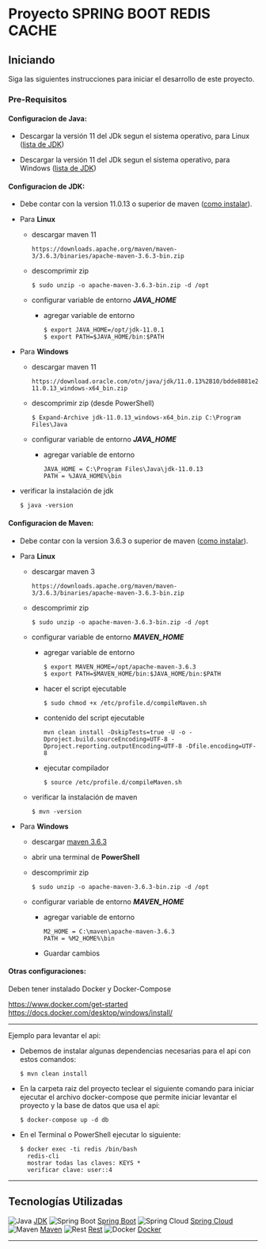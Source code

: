 # Proyecto SPRING BOOT REDIS CACHE

## Iniciando

Siga las siguientes instrucciones para iniciar el desarrollo de este proyecto.

### Pre-Requisitos

#### Configuracion de Java:

* Descargar la versión 11 del JDk segun el sistema operativo, para Linux ([lista de JDK](https://www.oracle.com/java/technologies/downloads/#java11-windows))

* Descargar la versión 11 del JDk segun el sistema operativo, para Windows ([lista de JDK](https://www.oracle.com/java/technologies/downloads/#java11-linux))

#### Configuracion de JDK:

* Debe contar con la version 11.0.13 o superior de maven ([como instalar](https://docs.oracle.com/en/java/javase/17/install/overview-jdk-installation.html)).

* Para **Linux**
    * descargar maven 11
        ```jshelllanguage
        https://downloads.apache.org/maven/maven-3/3.6.3/binaries/apache-maven-3.6.3-bin.zip
        ```
    * descomprimir zip
        ```jshelllanguage
        $ sudo unzip -o apache-maven-3.6.3-bin.zip -d /opt
        ```
  
    * configurar variable de entorno ***JAVA_HOME***

        * agregar variable de entorno
             ```jshelllanguage
            $ export JAVA_HOME=/opt/jdk-11.0.1
            $ export PATH=$JAVA_HOME/bin:$PATH 
            ```
* Para **Windows**
    * descargar maven 11
        ```jshelllanguage
        https://download.oracle.com/otn/java/jdk/11.0.13%2B10/bdde8881e2e3437baa70044f884d2d67/jdk-11.0.13_windows-x64_bin.zip
        ```
    * descomprimir zip (desde PowerShell)
        ```jshelllanguage
        $ Expand-Archive jdk-11.0.13_windows-x64_bin.zip C:\Program Files\Java
        ```

    * configurar variable de entorno ***JAVA_HOME***

        * agregar variable de entorno
             ```jshelllanguage
            JAVA_HOME = C:\Program Files\Java\jdk-11.0.13
            PATH = %JAVA_HOME%\bin
            ```          

* verificar la instalación de jdk
  ```jshelllanguage
  $ java -version
  ```

#### Configuracion de Maven:

* Debe contar con la version 3.6.3 o superior de maven ([como instalar](https://maven.apache.org/install.html)).

* Para **Linux**
    * descargar maven 3
        ```jshelllanguage
        https://downloads.apache.org/maven/maven-3/3.6.3/binaries/apache-maven-3.6.3-bin.zip
        ```
    * descomprimir zip
        ```jshelllanguage
        $ sudo unzip -o apache-maven-3.6.3-bin.zip -d /opt
        ```
    * configurar variable de entorno ***MAVEN_HOME***

        * agregar variable de entorno
            ```jshelllanguage
            $ export MAVEN_HOME=/opt/apache-maven-3.6.3
            $ export PATH=$MAVEN_HOME/bin:$JAVA_HOME/bin:$PATH 
            ```
        * hacer el script ejecutable
            ```jshelllanguage
            $ sudo chmod +x /etc/profile.d/compileMaven.sh

        * contenido del script ejecutable
          ```jshelllanguage
          mvn clean install -DskipTests=true -U -o -Dproject.build.sourceEncoding=UTF-8 -Dproject.reporting.outputEncoding=UTF-8 -Dfile.encoding=UTF-8
          ```
        * ejecutar compilador
            ```jshelllanguage
            $ source /etc/profile.d/compileMaven.sh
            ```
    * verificar la instalación de maven
        ```jshelllanguage
        $ mvn -version
        ```

* Para **Windows**
    * descargar [maven 3.6.3](https://dlcdn.apache.org/maven/maven-3/3.6.3/binaries/apache-maven-3.6.3-bin.zip)

    * abrir una terminal de **PowerShell**

  * descomprimir zip
      ```jshelllanguage
      $ sudo unzip -o apache-maven-3.6.3-bin.zip -d /opt
      ```
  * configurar variable de entorno ***MAVEN_HOME***

      * agregar variable de entorno
          ```jshelllanguage
          M2_HOME = C:\maven\apache-maven-3.6.3
          PATH = %M2_HOME%\bin
        ```


    * Guardar cambios
#### Otras configuraciones:

Deben tener instalado Docker y Docker-Compose

https://www.docker.com/get-started
https://docs.docker.com/desktop/windows/install/


---

Ejemplo para levantar el api:

* Debemos de instalar algunas dependencias necesarias para el api con estos comandos:

    ```jshelllanguage
    $ mvn clean install

    ```
* En la carpeta raiz del proyecto teclear el siguiente comando para iniciar ejecutar el archivo docker-compose que permite iniciar levantar el proyecto y la base de datos que usa el api:
    ```jshelllanguage
    $ docker-compose up -d db

    ```

* En el Terminal o PowerShell ejecutar lo siguiente:
    ```jshelllanguage
    $ docker exec -ti redis /bin/bash
      redis-cli
      mostrar todas las claves: KEYS *
      verificar clave: user::4
    ```

***

## Tecnologías Utilizadas

![Java](https://cdn.static.innovacionpacifico.com/document_library/readme/java-logo-64.png) [JDK](https://www.oracle.com/technetwork/java/index.html)
![Spring Boot](https://cdn.static.innovacionpacifico.com/document_library/readme/spring-boot-logo-64.png) [Spring Boot](https://spring.io/projects/spring-boot)
![Spring Cloud](https://cdn.static.innovacionpacifico.com/document_library/readme/spring-cloud-logo-64.png) [Spring Cloud](https://spring.io/projects/spring-cloud)
![Maven](https://cdn.static.innovacionpacifico.com/document_library/readme/maven-logo-64.png) [Maven](https://maven.apache.org/)
![Rest](https://cdn.static.innovacionpacifico.com/document_library/readme/rest-logo-64.png) [Rest](https://es.wikipedia.org/wiki/Transferencia_de_Estado_Representacional)
![Docker](https://cdn.static.innovacionpacifico.com/document_library/readme/docker-logo-64.png) [Docker](https://www.docker.com/get-started)

***
